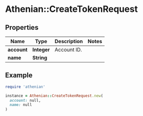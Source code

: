 # Athenian::CreateTokenRequest

## Properties

| Name | Type | Description | Notes |
| ---- | ---- | ----------- | ----- |
| **account** | **Integer** | Account ID. |  |
| **name** | **String** |  |  |

## Example

```ruby
require 'athenian'

instance = Athenian::CreateTokenRequest.new(
  account: null,
  name: null
)
```


